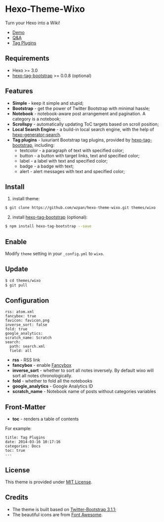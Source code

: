 Hexo-Theme-Wixo
===

Turn your Hexo into a Wiki!

* [Demo](http://wzpan.github.io/hexo-theme-wixo/)
* [Q&A](http://wzpan.github.io/hexo-theme-wixo/Docs/qna/)
* [Tag Plugins](http://wzpan.github.io/hexo-theme-wixo/Docs/tag-plugins/)

## Requirements ##

* Hexo >= 3.0
* [hexo-tag-bootstrap](https://github.com/wzpan/hexo-tag-bootstrap) >= 0.0.8 (optional)

## Features ##

* **Simple** - keep it simple and stupid;
* **Bootstrap** - get the power of Twitter Bootstrap with minimal hassle;
* **Notebook** - notebook-aware post arrangement and pagination. A category is a notebook;
* **Scrollspy** - automatically updating ToC targets based on scroll position;
* **Local Search Engine** - a build-in local search engine, with the help of [hexo-generator-search](https://github.com/paichyperiondev/hexo-generator-search).
* **Tag plugins** - luxuriant Bootstrap tag plugins, provided by [hexo-tag-bootstrap](https://github.com/wzpan/hexo-tag-bootstrap), including:
  - textcolor - a paragraph of text with specified color;
  - button - a button with target links, text and specified color;
  - label - a label with text and specified color;
  - badge - a badge with text;
  - alert - alert messages with text and specified color;

## Install ##

1) install theme:

``` sh
$ git clone https://github.com/wzpan/hexo-theme-wixo.git themes/wixo
```

2) install [hexo-tag-bootstrap](https://github.com/wzpan/hexo-tag-bootstrap) (optional):

``` sh
$ npm install hexo-tag-bootstrap --save
```

## Enable ##

Modify `theme` setting in your `_config.yml` to `wixo`.

## Update ##

``` sh
$ cd themes/wixo
$ git pull
```

## Configuration ##

```
rss: atom.xml
fancybox: true
favicon: favicon.png
inverse_sort: false
fold: true
google_analytics:
scratch_name: Scratch
search:
  path: search.xml
  field: all
```

* **rss** - RSS link
* **fancybox** - enable [Fancybox](http://fancyapps.com/fancybox/)
* **inverse_sort** - whether to sort all notes inversely. By default wixo will sort all notes chronologically.
* **fold** - whether to fold all the notebooks
* **google_analytics** - Google Analytics ID
* **scratch_name** - Notebook name of posts without categories variables

## Front-Matter ##

* **toc** - renders a table of contents

For example:

```
title: Tag Plugins
date: 2014-03-16 10:17:16
categories: Docs
toc: true
---
```

## License ##

This theme is provided under [MIT License](http://opensource.org/licenses/MIT).

## Credits ##

* The theme is built based on [Twitter-Bootstrap 3.1.1](getbootstrap.com/3.1.1/);
* The beautiful icons are from [Font Awesome](http://fortawesome.github.io/Font-Awesome/icons/).
